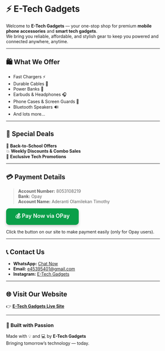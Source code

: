 # ⚡ E-Tech Gadgets 

Welcome to **E-Tech Gadgets** — your one-stop shop for premium **mobile phone accessories** and **smart tech gadgets**.  
We bring you reliable, affordable, and stylish gear to keep you powered and connected anywhere, anytime.

---

## 🛍️ What We Offer
- Fast Chargers ⚡  
- Durable Cables 🔌  
- Power Banks 🔋  
- Earbuds & Headphones 🎧  
- Phone Cases & Screen Guards 📱  
- Bluetooth Speakers 🔊  
- And lots more…

---

## 💸 Special Deals
🎒 **Back-to-School Offers**  
💥 **Weekly Discounts & Combo Sales**  
🎁 **Exclusive Tech Promotions**

---

## 💳 Payment Details
> **Account Number:** 8053108219  
> **Bank:** Opay  
> **Account Name:** Aderanti Olamilekan Timothy

<a href="https://pay.opayweb.com/s/8053108219" 
   target="_blank" 
   style="display:inline-block;
          background-color:#0A9F49;
          color:#fff;
          font-size:18px;
          font-weight:600;
          padding:12px 30px;
          border-radius:10px;
          text-decoration:none;
          box-shadow:0 4px 8px rgba(0,0,0,0.2);
          transition:background-color 0.3s;">
  💰 Pay Now via OPay
</a>

Click the button on our site to make payment easily (only for Opay users).

---

## 📞 Contact Us
- **WhatsApp:** [Chat Now](https://wa.me/2347080318149)  
- **Email:** [e45395401@gmail.com](mailto:e45395401@gmail.com)  
- **Instagram:** [E-Tech Gadgets](https://www.instagram.com/elaneslakeside?igsh=ZGlxcmhobTVjcGNs)  

---

## 🌐 Visit Our Website
👉 **[E-Tech Gadgets Live Site](https://e45395401-afk.github.io/e45395401/)**

---

### 🖤 Built with Passion
Made with 💡 and 💻 by **E-Tech Gadgets**  
Bringing tomorrow’s technology — today.
